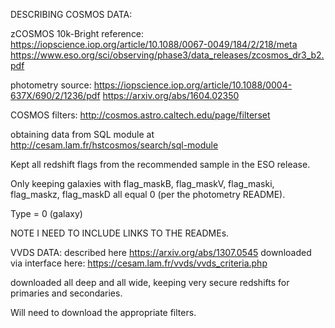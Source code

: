 

DESCRIBING COSMOS DATA:

zCOSMOS 10k-Bright reference:
https://iopscience.iop.org/article/10.1088/0067-0049/184/2/218/meta
https://www.eso.org/sci/observing/phase3/data_releases/zcosmos_dr3_b2.pdf

photometry source:
https://iopscience.iop.org/article/10.1088/0004-637X/690/2/1236/pdf
https://arxiv.org/abs/1604.02350

COSMOS filters:
http://cosmos.astro.caltech.edu/page/filterset

obtaining data from SQL module at http://cesam.lam.fr/hstcosmos/search/sql-module


Kept all redshift flags from the recommended sample in the ESO release.

Only keeping galaxies with flag_maskB, flag_maskV, flag_maski, flag_maskz, flag_maskD all equal 0 (per the photometry README).

Type = 0 (galaxy)

NOTE I NEED TO INCLUDE LINKS TO THE READMEs.



VVDS DATA:
described here https://arxiv.org/abs/1307.0545
downloaded via interface here: https://cesam.lam.fr/vvds/vvds_criteria.php

downloaded all deep and all wide, keeping very secure redshifts for primaries and secondaries.

Will need to download the appropriate filters.
